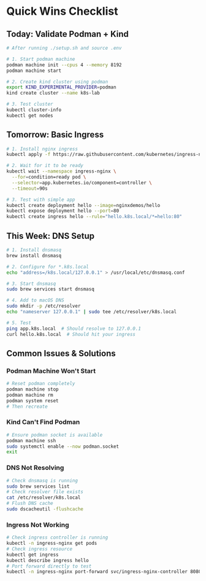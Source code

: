 # Quick Wins Checklist

## Today: Validate Podman + Kind

```bash
# After running ./setup.sh and source .env

# 1. Start podman machine
podman machine init --cpus 4 --memory 8192
podman machine start

# 2. Create kind cluster using podman
export KIND_EXPERIMENTAL_PROVIDER=podman
kind create cluster --name k8s-lab

# 3. Test cluster
kubectl cluster-info
kubectl get nodes
```

## Tomorrow: Basic Ingress

```bash
# 1. Install nginx ingress
kubectl apply -f https://raw.githubusercontent.com/kubernetes/ingress-nginx/main/deploy/static/provider/kind/deploy.yaml

# 2. Wait for it to be ready
kubectl wait --namespace ingress-nginx \
  --for=condition=ready pod \
  --selector=app.kubernetes.io/component=controller \
  --timeout=90s

# 3. Test with simple app
kubectl create deployment hello --image=nginxdemos/hello
kubectl expose deployment hello --port=80
kubectl create ingress hello --rule="hello.k8s.local/*=hello:80"
```

## This Week: DNS Setup

```bash
# 1. Install dnsmasq
brew install dnsmasq

# 2. Configure for *.k8s.local
echo "address=/k8s.local/127.0.0.1" > /usr/local/etc/dnsmasq.conf

# 3. Start dnsmasq
sudo brew services start dnsmasq

# 4. Add to macOS DNS
sudo mkdir -p /etc/resolver
echo "nameserver 127.0.0.1" | sudo tee /etc/resolver/k8s.local

# 5. Test
ping app.k8s.local  # Should resolve to 127.0.0.1
curl hello.k8s.local  # Should hit your ingress
```

## Common Issues & Solutions

### Podman Machine Won't Start
```bash
# Reset podman completely
podman machine stop
podman machine rm
podman system reset
# Then recreate
```

### Kind Can't Find Podman
```bash
# Ensure podman socket is available
podman machine ssh
sudo systemctl enable --now podman.socket
exit
```

### DNS Not Resolving
```bash
# Check dnsmasq is running
sudo brew services list
# Check resolver file exists
cat /etc/resolver/k8s.local
# Flush DNS cache
sudo dscacheutil -flushcache
```

### Ingress Not Working
```bash
# Check ingress controller is running
kubectl -n ingress-nginx get pods
# Check ingress resource
kubectl get ingress
kubectl describe ingress hello
# Port forward directly to test
kubectl -n ingress-nginx port-forward svc/ingress-nginx-controller 8080:80
```